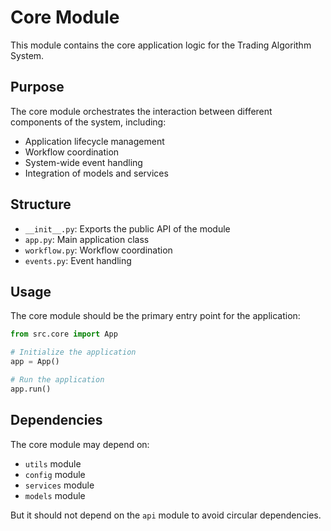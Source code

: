 # Core Module

This module contains the core application logic for the Trading Algorithm System.

## Purpose

The core module orchestrates the interaction between different components of the system, including:

- Application lifecycle management
- Workflow coordination
- System-wide event handling
- Integration of models and services

## Structure

- `__init__.py`: Exports the public API of the module
- `app.py`: Main application class
- `workflow.py`: Workflow coordination
- `events.py`: Event handling

## Usage

The core module should be the primary entry point for the application:

```python
from src.core import App

# Initialize the application
app = App()

# Run the application
app.run()
```

## Dependencies

The core module may depend on:

- `utils` module
- `config` module
- `services` module
- `models` module

But it should not depend on the `api` module to avoid circular dependencies.
